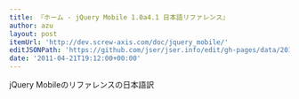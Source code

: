 ```yaml
---
title: 『ホーム - jQuery Mobile 1.0a4.1 日本語リファレンス』
author: azu
layout: post
itemUrl: 'http://dev.screw-axis.com/doc/jquery_mobile/'
editJSONPath: 'https://github.com/jser/jser.info/edit/gh-pages/data/2011/04/index.json'
date: '2011-04-21T19:12:00+00:00'
---
```

jQuery Mobileのリファレンスの日本語訳
